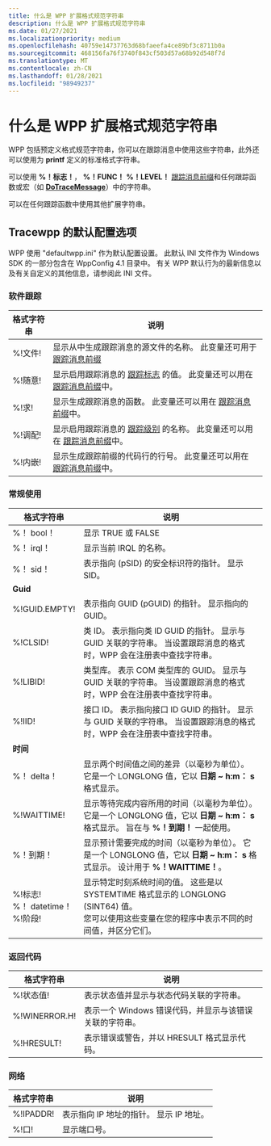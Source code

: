 ```yaml
---
title: 什么是 WPP 扩展格式规范字符串
description: 什么是 WPP 扩展格式规范字符串
ms.date: 01/27/2021
ms.localizationpriority: medium
ms.openlocfilehash: 40759e14737763d68bfaeefa4ce89bf3c8711b0a
ms.sourcegitcommit: 468156fa76f3740f843cf503d57a68b92d548f7d
ms.translationtype: MT
ms.contentlocale: zh-CN
ms.lasthandoff: 01/28/2021
ms.locfileid: "98949237"
---
```

# <a name="what-are-the-wpp-extended-format-specification-strings"></a>什么是 WPP 扩展格式规范字符串

WPP 包括预定义格式规范字符串，你可以在跟踪消息中使用这些字符串，此外还可以使用为 **printf** 定义的标准格式字符串。

可以使用 **%！标志！**， **%！FUNC！** **%！LEVEL！** [跟踪消息前缀](trace-message-prefix.md)和任何跟踪函数或宏（如 [**DoTraceMessage**](/previous-versions/windows/hardware/previsioning-framework/ff544918(v=vs.85))）中的字符串。

可以在任何跟踪函数中使用其他扩展字符串。

## <a name="default-configuration-options-for-tracewpp"></a>Tracewpp 的默认配置选项

WPP 使用 "defaultwpp.ini" 作为默认配置设置。 此默认 INI 文件作为 Windows SDK 的一部分包含在 WppConfig 4.1 目录中。 有关 WPP 默认行为的最新信息以及有关自定义的其他信息，请参阅此 INI 文件。

### <a name="software-tracing"></a>软件跟踪

|格式字符串|说明|
|----|----|
|%!文件!|显示从中生成跟踪消息的源文件的名称。 此变量还可用于 [跟踪消息前缀](trace-message-prefix.md)|.
|%!随意!|显示启用跟踪消息的 [跟踪标志](trace-flags.md) 的值。 此变量还可以用在  [跟踪消息前缀](trace-message-prefix.md)中。|
|%!求!|显示生成跟踪消息的函数。 此变量还可以用在 [跟踪消息前缀](trace-message-prefix.md)中。|
|%!调配!|显示启用跟踪消息的 [跟踪级别](trace-level.md)  的名称。 此变量还可以用在 [跟踪消息前缀](trace-message-prefix.md)中。|
|%!内嵌!|显示生成跟踪前缀的代码行的行号。 此变量还可以用在 [跟踪消息前缀](trace-message-prefix.md)中。|

### <a name="general-use"></a>常规使用

|格式字符串|说明|
|----|----|
|%！ bool！|显示 TRUE 或 FALSE|
|%！ irql！|显示当前 IRQL 的名称。|
|%！ sid！|表示指向 (pSID) 的安全标识符的指针。 显示 SID。|
|**Guid**| |
|%!GUID.EMPTY!|表示指向 GUID (pGUID) 的指针。 显示指向的 GUID。|
|%!CLSID!|类 ID。 表示指向类 ID GUID 的指针。 显示与 GUID 关联的字符串。 当设置跟踪消息的格式时，WPP 会在注册表中查找字符串。|
|%!LIBID!|类型库。 表示 COM 类型库的 GUID。 显示与 GUID 关联的字符串。 当设置跟踪消息的格式时，WPP 会在注册表中查找字符串。|
|%!IID!|接口 ID。 表示指向接口 ID GUID 的指针。 显示与 GUID 关联的字符串。 当设置跟踪消息的格式时，WPP 会在注册表中查找字符串。|
|**时间**| |
|%！ delta！|显示两个时间值之间的差异（以毫秒为单位）。 它是一个 LONGLONG 值，它以 **日期 ~ h:m： s** 格式显示。|
|%!WAITTIME!|显示等待完成内容所用的时间（以毫秒为单位）。 它是一个 LONGLONG 值，它以 **日期 ~ h:m： s** 格式显示。 旨在与 **%！到期！** 一起使用。|
|%！到期！|显示预计需要完成的时间（以毫秒为单位）。 它是一个 LONGLONG 值，它以 **日期 ~ h:m： s** 格式显示。 设计用于 **%！WAITTIME！**。|
|%!标志! </br>%！ datetime！ </br> %!阶段!|显示特定时刻系统时间的值。 这些是以 SYSTEMTIME 格式显示的 LONGLONG (SINT64) 值。</br>您可以使用这些变量在您的程序中表示不同的时间值，并区分它们。|

### <a name="return-codes"></a>返回代码

|格式字符串|说明|
|----|----|
|%!状态值!|表示状态值并显示与状态代码关联的字符串。|
|%!WINERROR.H!|表示一个 Windows 错误代码，并显示与该错误关联的字符串。|
|%!HRESULT!|表示错误或警告，并以 HRESULT 格式显示代码。|

### <a name="network"></a>网络
|格式字符串|说明|
|----|----|
|%!IPADDR!|表示指向 IP 地址的指针。 显示 IP 地址。|
|%!口!|显示端口号。|
